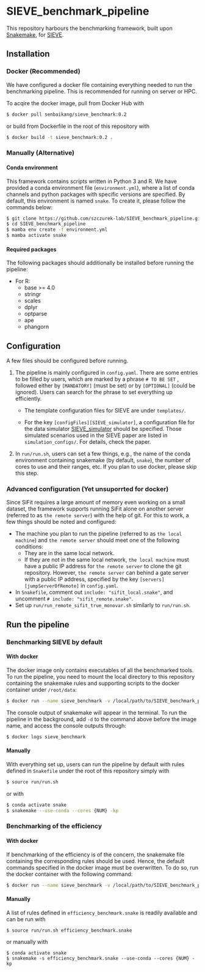 # SIEVE_benchmark_pipeline

This repository harbours the benchmarking framework, built upon [Snakemake](https://snakemake.readthedocs.io/en/stable/), for [SIEVE](https://github.com/szczurek-lab/SIEVE). 

## Installation

### Docker (Recommended)

We have configured a docker file containing everything needed to run the benchmarking pipeline. This is recommended for running on server or HPC.

To acqire the docker image, pull from Docker Hub with

```bash
$ docker pull senbaikang/sieve_benchmark:0.2
```

or build from Dockerfile in the root of this repository with

```bash
$ docker build -t sieve_benchmark:0.2 .
```

### Manually (Alternative)

#### Conda environment

This framework contains scripts written in Python 3 and R. We have provided a conda environment file (`environment.yml`), where a list of conda channels and python packages with specific versions are specified. By default, this environment is named `snake`. To create it, please follow the commands below:

```bash
$ git clone https://github.com/szczurek-lab/SIEVE_benchmark_pipeline.git
$ cd SIEVE_benchmark_pipeline
$ mamba env create -f environment.yml
$ mamba activate snake
```

#### Required packages

The following packages should additionally be installed before running the pipeline:

- For R:
  - base >= 4.0
  - stringr
  - scales
  - dplyr
  - optparse
  - ape
  - phangorn

## Configuration

A few files should be configured before running.

1. The pipeline is mainly configured in `config.yaml`. There are some entries to be filled by users, which are marked by a phrase `# TO BE SET` , followed either by `[MANDATORY]` (must be set) or by `[OPTIONAL]` (could be ignored). Users can search for the phrase to set everything up efficiently.

   - The template configuration files for SIEVE are under `templates/`.

   - For the key `[configFiles][SIEVE_simulator]`, a configuration file for the data simulator [SIEVE_simulator](https://github.com/szczurek-lab/SIEVE_simulator) should be specified. Those simulated scenarios used in the SIEVE paper are listed in `simulation_configs/`. For details, check the paper.

2. In `run/run.sh`, users can set a few things, e.g., the name of the conda environment containing snakemake (by default, `snake`), the number of cores to use and their ranges, etc. If you plan to use docker, please skip this step.

### Advanced configuration (Yet unsuporrted for docker)

Since SiFit requires a large amount of memory even working on a small dataset, the framework supports running SiFit alone on another server (referred to as `the remote server`) with the help of git. For this to work, a few things should be noted and configured:

- The machine you plan to run the pipeline (referred to as `the local machine`) and `the remote server` should meet one of the following conditions:
  - They are in the same local network. 
  - If they are not in the same local network, `the local machine` must have a public IP address for `the remote server` to clone the git repository. However, `the remote server` can behind a gate server with a public IP address, specified by the key `[servers][jumpServerOfRemote]` in `config.yaml`.
- In `Snakefile`, comment out `include: "sifit_local.snake"`, and uncomment `# include: "sifit_remote.snake"`. 
- Set up `run/run_remote_sifit_true_monovar.sh` similarly to `run/run.sh`.

## Run the pipeline

### Benchmarking SIEVE by default

#### With docker

The docker image only contains executables of all the benchmarked tools. To run the pipeline, you need to mount the local directory to this repository containing the snakemake rules and supporting scripts to the docker container under `/root/data`:

```bash
$ docker run --name sieve_benchmark -v /local/path/to/SIEVE_benchmark_pipeline:/root/data senbaikang/sieve_benchmark:0.2
```

The console output of snakemake will appear in the terminal. To run the pipeline in the background, add `-d` to the command above before the image name, and access the console outputs through:
  
```bash
$ docker logs sieve_benchmark
```

#### Manually

With everything set up, users can run the pipeline by default with rules defined in `Snakefile` under the root of this repository simply with

```bash
$ source run/run.sh
```

or with

```bash
$ conda activate snake
$ snakemake --use-conda --cores {NUM} -kp
```

### Benchmarking of the efficiency

#### With docker

If benchmarking of the efficiency is of the concern, the snakemake file containing the corresponding rules should be used. Hence, the default commands specified in the docker image must be overwritten. To do so, run the docker container with the following command:

```bash
$ docker run --name sieve_benchmark -v /local/path/to/SIEVE_benchmark_pipeline:/root/data senbaikang/sieve_benchmark:0.2 snakemake --use-conda --cores all -s efficiency_benchmark.snake --rerun-triggers mtime -kp
```

#### Manually

A list of rules defined in `efficiency_benchmark.snake` is readily available and can be run with

```shell
$ source run/run.sh efficiency_benchmark.snake
```

or manually with

```shell
$ conda activate snake
$ snakemake -s efficiency_benchmark.snake --use-conda --cores {NUM} -kp
```

